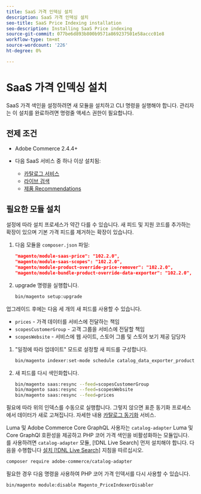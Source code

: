 ```yaml
---
title: SaaS 가격 인덱싱 설치
description: SaaS 가격 인덱싱 설치
seo-title: SaaS Price Indexing installation
seo-description: Installing SaaS Price indexing
source-git-commit: 077be6d893b800b9571a869237501e58accc01e8
workflow-type: tm+mt
source-wordcount: '226'
ht-degree: 0%

---
```


# SaaS 가격 인덱싱 설치

SaaS 가격 색인을 설정하려면 새 모듈을 설치하고 CLI 명령을 실행해야 합니다. 관리자는 이 설치를 완료하려면 명령줄 액세스 권한이 필요합니다.

## 전제 조건

* Adobe Commerce 2.4.4+
* 다음 SaaS 서비스 중 하나 이상 설치됨:

   * [카탈로그 서비스](../catalog-service/overview.md)
   * [라이브 검색](../live-search/guide-overview.md)
   * [제품 Recommendations](../product-recommendations/guide-overview.md)

## 필요한 모듈 설치

설정에 따라 설치 프로세스가 약간 다를 수 있습니다.
새 피드 및 지원 코드를 추가하는 확장이 있으며 기본 가격 피드를 제거하는 확장이 있습니다.

1. 다음 모듈을 `composer.json` 파일:

   ```json
   "magento/module-saas-price": "102.2.0",
   "magento/module-saas-scopes": "102.2.0",
   "magento/module-product-override-price-remover": "102.2.0",
   "magento/module-bundle-product-override-data-exporter": "102.2.0",
   ```

1. upgrade 명령을 실행합니다.

   ```bash
   bin/magento setup:upgrade
   ```

업그레이드 후에는 다음 세 개의 새 피드를 사용할 수 있습니다.

* `prices` - 가격 데이터를 서비스에 전달하는 책임
* `scopesCustomerGroup` - 고객 그룹을 서비스에 전달할 책임
* `scopesWebsite` - 서비스에 웹 사이트, 스토어 그룹 및 스토어 보기 제공 담당자


1. &quot;일정에 따라 업데이트&quot; 모드로 설정할 새 피드를 구성합니다.

   ```bash
   bin/magento indexer:set-mode schedule catalog_data_exporter_product_prices scopes_customergroup_data_exporter scopes_website_data_exporter
   ```

1. 새 피드를 다시 색인화합니다.

   ```bash
   bin/magento saas:resync --feed=scopesCustomerGroup
   bin/magento saas:resync --feed=scopesWebsite
   bin/magento saas:resync --feed=prices
   ```

필요에 따라 위의 인덱스를 수동으로 실행합니다. 그렇지 않으면 표준 동기화 프로세스에서 데이터가 새로 고쳐집니다. 자세한 내용 [카탈로그 동기화](../landing/catalog-sync.md) 서비스.

Luma 및 Adobe Commerce Core GraphQL 사용자는 `catalog-adapter` Luma 및 Core GraphQl 호환성을 제공하고 PHP 코어 가격 색인을 비활성화하는 모듈입니다.
를 사용하려면 `catalog-adapter` 모듈, [!DNL Live Search] 먼저 설치해야 합니다. 다음을 수행합니다 [설치 [!DNL Live Search]](../live-search/install.md) 지침을 따르십시오.

```bash
composer require adobe-commerce/catalog-adapter
```

필요한 경우 다음 명령을 사용하여 PHP 코어 가격 인덱서를 다시 사용할 수 있습니다.

```bash
bin/magento module:disable Magento_PriceIndexerDisabler
```
